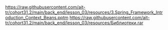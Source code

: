 https://raw.githubusercontent.com/ait-tr/cohort31.2/main/back_end/lesson_03/resources/3.Spring_Framework_Introduction_Context_Beans.pptm
https://raw.githubusercontent.com/ait-tr/cohort31.2/main/back_end/lesson_03/resources/Библиотеки.rar